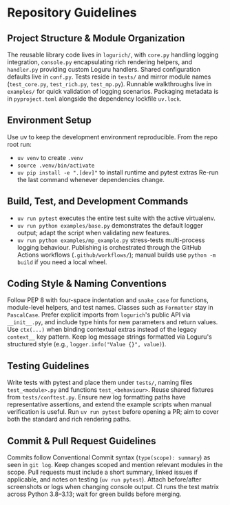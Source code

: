 # Repository Guidelines

## Project Structure & Module Organization
The reusable library code lives in `logurich/`, with `core.py` handling logging integration, `console.py` encapsulating rich rendering helpers, and `handler.py` providing custom Loguru handlers. Shared configuration defaults live in `conf.py`. Tests reside in `tests/` and mirror module names (`test_core.py`, `test_rich.py`, `test_mp.py`). Runnable walkthroughs live in `examples/` for quick validation of logging scenarios. Packaging metadata is in `pyproject.toml` alongside the dependency lockfile `uv.lock`.

## Environment Setup
Use uv to keep the development environment reproducible. From the repo root run:
- `uv venv` to create `.venv`
- `source .venv/bin/activate`
- `uv pip install -e ".[dev]"` to install runtime and pytest extras
Re-run the last command whenever dependencies change.

## Build, Test, and Development Commands
- `uv run pytest` executes the entire test suite with the active virtualenv.
- `uv run python examples/base.py` demonstrates the default logger output; adapt the script when validating new features.
- `uv run python examples/mp_example.py` stress-tests multi-process logging behaviour.
Publishing is orchestrated through the GitHub Actions workflows (`.github/workflows/`); manual builds use `python -m build` if you need a local wheel.

## Coding Style & Naming Conventions
Follow PEP 8 with four-space indentation and `snake_case` for functions, module-level helpers, and test names. Classes such as `Formatter` stay in `PascalCase`. Prefer explicit imports from `logurich`'s public API via `__init__.py`, and include type hints for new parameters and return values. Use `ctx(...)` when binding contextual extras instead of the legacy `context__` key pattern. Keep log message strings formatted via Loguru's structured style (e.g., `logger.info("Value {}", value)`).

## Testing Guidelines
Write tests with pytest and place them under `tests/`, naming files `test_<module>.py` and functions `test_<behaviour>`. Reuse shared fixtures from `tests/conftest.py`. Ensure new log formatting paths have representative assertions, and extend the example scripts when manual verification is useful. Run `uv run pytest` before opening a PR; aim to cover both the standard and rich rendering paths.

## Commit & Pull Request Guidelines
Commits follow Conventional Commit syntax (`type(scope): summary`) as seen in `git log`. Keep changes scoped and mention relevant modules in the scope. Pull requests must include a short summary, linked issues if applicable, and notes on testing (`uv run pytest`). Attach before/after screenshots or logs when changing console output. CI runs the test matrix across Python 3.8–3.13; wait for green builds before merging.
